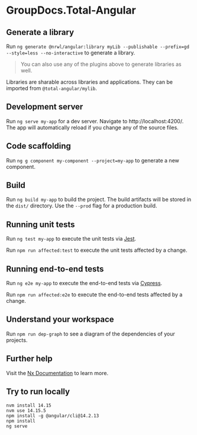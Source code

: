 # GroupDocs.Total-Angular


## Generate a library

Run `ng generate @nrwl/angular:library myLib --publishable --prefix=gd --style=less --no-interactive` to generate a library.

> You can also use any of the plugins above to generate libraries as well.

Libraries are sharable across libraries and applications. They can be imported from `@total-angular/mylib`.

## Development server

Run `ng serve my-app` for a dev server. Navigate to http://localhost:4200/. The app will automatically reload if you change any of the source files.

## Code scaffolding

Run `ng g component my-component --project=my-app` to generate a new component.

## Build

Run `ng build my-app` to build the project. The build artifacts will be stored in the `dist/` directory. Use the `--prod` flag for a production build.

## Running unit tests

Run `ng test my-app` to execute the unit tests via [Jest](https://jestjs.io).

Run `npm run affected:test` to execute the unit tests affected by a change.

## Running end-to-end tests

Run `ng e2e my-app` to execute the end-to-end tests via [Cypress](https://www.cypress.io).

Run `npm run affected:e2e` to execute the end-to-end tests affected by a change.

## Understand your workspace

Run `npm run dep-graph` to see a diagram of the dependencies of your projects.

## Further help

Visit the [Nx Documentation](https://nx.dev) to learn more.

## Try to run locally
```batch
nvm install 14.15
nvm use 14.15.5
npm install -g @angular/cli@14.2.13
npm install
ng serve
```
